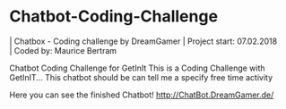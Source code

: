 # Chatbot-Coding-Challenge
|	Chatbox - Coding challenge by DreamGamer
|	Project start: 07.02.2018	
|	Coded by: Maurice Bertram



Chatbot Coding Challenge for GetInIt
This is a Coding Challenge with GetInIT... This chatbot should be can tell me a specify free time activity


Here you can see the finished Chatbot!
http://ChatBot.DreamGamer.de/

